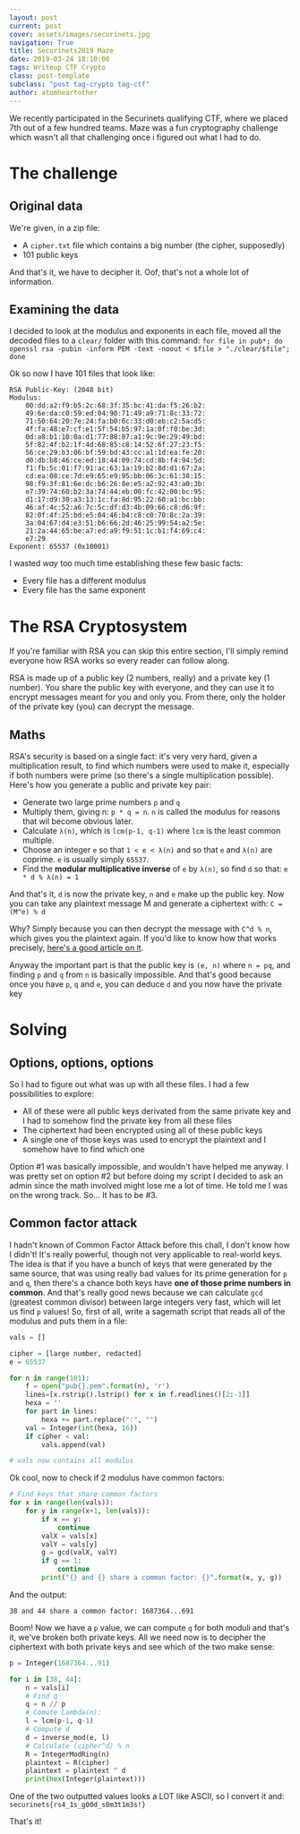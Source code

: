 ```yaml
---
layout: post
current: post
cover: assets/images/securinets.jpg
navigation: True
title: Securinets2019 Maze
date: 2019-03-24 18:10:00
tags: Writeup CTF Crypto
class: post-template
subclass: "post tag-crypto tag-ctf"
author: atomheartother
---
```


We recently participated in the Securinets qualifying CTF, where we placed 7th out of a few hundred teams. Maze was a fun cryptography challenge which wasn't all that challenging once i figured out what I had to do.

# The challenge

## Original data

We're given, in a zip file:

- A `cipher.txt` file which contains a big number (the cipher, supposedly)
- 101 public keys

And that's it, we have to decipher it. Oof, that's not a whole lot of information.

## Examining the data

I decided to look at the modulus and exponents in each file, moved all the decoded files to a `clear/` folder with this command:
`for file in pub*; do openssl rsa -pubin -inform PEM -text -noout < $file > "./clear/$file"; done`

Ok so now I have 101 files that look like:

```
RSA Public-Key: (2048 bit)
Modulus:
    00:dd:a2:f9:b5:2c:68:3f:35:bc:41:da:f5:26:b2:
    49:6e:da:c0:59:ed:04:90:71:49:a9:71:8c:33:72:
    71:50:64:20:7e:24:fa:b0:6c:33:d0:eb:c2:5a:d5:
    4f:fa:48:e7:cf:e1:5f:54:b5:97:1a:0f:f0:be:3d:
    0d:a8:b1:10:0a:d1:77:88:87:a1:9c:9e:29:49:bd:
    5f:82:4f:b2:1f:4d:68:85:c8:14:52:6f:27:23:f5:
    56:ce:29:b3:06:bf:59:bd:43:cc:a1:1d:ea:fe:20:
    d0:db:b8:46:ce:ed:18:44:09:74:cd:8b:f4:94:5d:
    f1:fb:5c:01:f7:91:ac:63:1a:19:b2:8d:d1:67:2a:
    cd:ea:08:ce:7d:e9:65:e9:95:bb:06:3c:61:38:15:
    98:f9:3f:81:6e:dc:b6:26:8e:e5:a2:92:43:a0:3b:
    e7:39:74:60:b2:3a:74:44:eb:00:fc:42:00:bc:95:
    d1:17:d9:30:a3:13:1c:fa:8d:95:22:60:a1:bc:bb:
    46:af:4c:52:a6:7c:5c:df:d3:4b:09:66:c8:d6:9f:
    82:0f:4f:25:bd:e5:04:46:b4:c8:c0:70:8c:2a:39:
    3a:04:67:d4:e3:51:b6:66:2d:46:25:99:54:a2:5e:
    21:2a:44:65:be:a7:ed:a9:f9:51:1c:b1:f4:69:c4:
    e7:29
Exponent: 65537 (0x10001)
```

I wasted _way_ too much time establishing these few basic facts:

- Every file has a different modulus
- Every file has the same exponent

# The RSA Cryptosystem

If you're familiar with RSA you can skip this entire section, I'll simply remind everyone how RSA works so every reader can follow along.

RSA is made up of a public key (2 numbers, really) and a private key (1 number). You share the public key with everyone, and they can use it to encrypt messages meant for you and only you. From there, only the holder of the private key (you) can decrypt the message.

## Maths

RSA's security is based on a single fact: it's very very hard, given a multiplication result, to find which numbers were used to make it, especially if both numbers were prime (so there's a single multiplication possible). Here's how you generate a public and private key pair:

- Generate two large prime numbers `p` and `q`
- Multiply them, giving n: `p * q = n`. `n` is called the modulus for reasons that wil become obvious later.
- Calculate `λ(n)`, which is `lcm(p-1, q-1)` where `lcm` is the least common multiple.
- Choose an integer `e` so that `1 < e < λ(n)` and so that `e` and `λ(n)` are coprime. `e` is usually simply `65537`.
- Find the **modular multiplicative inverse** of `e` by `λ(n)`, so find `d` so that: `e * d % λ(n) = 1`

And that's it, `d` is now the private key, `n` and `e` make up the public key. Now you can take any plaintext message M and generate a ciphertext with:
`C = (M^e) % d`

Why? Simply because you can then decrypt the message with `C^d % n`, which gives you the plaintext again. If you'd like to know how that works precisely, [here's a good article on it](http://doctrina.org/How-RSA-Works-With-Examples.html).

Anyway the important part is that the public key is `(e, n)` where `n = pq`, and finding `p` and `q` from `n` is basically impossible. And that's good because once you have `p`, `q` and `e`, you can deduce `d` and you now have the private key

# Solving

## Options, options, options

So I had to figure out what was up with all these files. I had a few possibilities to explore:

- All of these were all public keys derivated from the same private key and I had to somehow find the private key from all these files
- The ciphertext had been encrypted using all of these public keys
- A single one of those keys was used to encrypt the plaintext and I somehow have to find which one

Option #1 was basically impossible, and wouldn't have helped me anyway. I was pretty set on option #2 but before doing my script I decided to ask an admin since the math involved might lose me a lot of time. He told me I was on the wrong track. So... It has to be #3.

## Common factor attack

I hadn't known of Common Factor Attack before this chall, I don't know how I didn't! It's really powerful, though not very applicable to real-world keys. The idea is that if you have a bunch of keys that were generated by the same source, that was using really bad values for its prime generation for `p` and `q`, then there's a chance both keys have **one of those prime numbers in common**. And that's really good news because we can calculate `gcd` (greatest common divisor) between large integers very fast, which will let us find `p` values! So, first of all, write a sagemath script that reads all of the modulus and puts them in a file:

```py
vals = []

cipher = [large number, redacted]
e = 65537

for n in range(101):
    f = open("pub{}.pem".format(n), 'r')
    lines=[x.rstrip().lstrip() for x in f.readlines()[2:-1]]
    hexa = ''
    for part in lines:
        hexa += part.replace(":", "")
    val = Integer(int(hexa, 16))
    if cipher < val:
        vals.append(val)

# vals now contains all modulus
```

Ok cool, now to check if 2 modulus have common factors:

```py
# Find keys that share common factors
for x in range(len(vals)):
    for y in range(x+1, len(vals)):
        if x == y:
            continue
        valX = vals[x]
        valY = vals[y]
        g = gcd(valX, valY)
        if g == 1:
            continue
        print("{} and {} share a common factor: {}".format(x, y, g))
```

And the output:

```
38 and 44 share a common factor: 1687364...691
```

Boom! Now we have a `p` value, we can compute `q` for both moduli and that's it, we've broken both private keys. All we need now is to decipher the ciphertext with both private keys and see which of the two make sense:

```py
p = Integer(1687364...91)

for i in [38, 44]:
    n = vals[i]
    # Find q
    q = n // p
    # Comute Lambda(n):
    l = lcm(p-1, q-1)
    # Compute d
    d = inverse_mod(e, l)
    # Calculate (cipher^d) % n
    R = IntegerModRing(n)
    plaintext = R(cipher)
    plaintext = plaintext ^ d
    print(hex(Integer(plaintext)))
```

One of the two outputted values looks a LOT like ASCII, so I convert it and:
`securinets{rs4_1s_g00d_s0m3t1m3s!}`

That's it!
